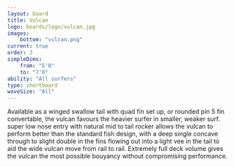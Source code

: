 ```yaml
---
layout: board
title: Vulcan
logo: boards/logo/vulcan.jpg
images:
    bottom: "vulcan.png"
current: true
order: 3
simpleDims:
    from: "5'8"
    to: "7'0"
ability: "All surfers"
type: shortboard
waveSize: "All"
---
```

Available as a winged swallow tail with quad fin set up, or rounded pin 5 fin convertable, the vulcan favours the heavier surfer in smaller, weaker surf. super low nose entry with natural mid to tail rocker allows the vulcan to perform better than the standard fish design, with a deep single concave through to slight double in the fins flowing out into a light vee in the tail to aid the wide vulcan move from rail to rail. Extremely full deck volume gives the vulcan the most possible bouyancy without compromising performance.
